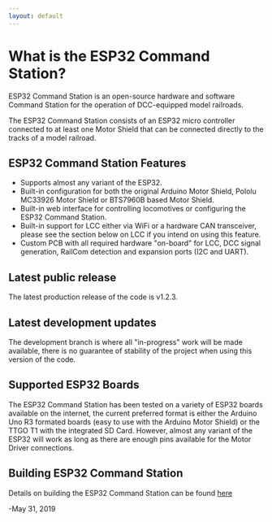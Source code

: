 ```yaml
---
layout: default
---
```


# What is the ESP32 Command Station?
ESP32 Command Station is an open-source hardware and software Command Station for the operation of DCC-equipped model railroads.

The ESP32 Command Station consists of an ESP32 micro controller connected to at least one Motor Shield that can be connected directly to the tracks of a model railroad.

## ESP32 Command Station Features

* Supports almost any variant of the ESP32.
* Built-in configuration for both the original Arduino Motor Shield, Pololu MC33926 Motor Shield or BTS7960B based Motor Shield.
* Built-in web interface for controlling locomotives or configuring the ESP32 Command Station.
* Built-in support for LCC either via WiFi or a hardware CAN transceiver, please see the section below on LCC if you intend on using this feature.
* Custom PCB with all required hardware "on-board" for LCC, DCC signal generation, RailCom detection and expansion ports (I2C and UART).

## Latest public release
The latest production release of the code is v1.2.3.

## Latest development updates
The development branch is where all "in-progress" work will be made available, there is no guarantee of stability of the project when using this version of the code.

## Supported ESP32 Boards
The ESP32 Command Station has been tested on a variety of ESP32 boards available on the internet, the current preferred format is either the Arduino Uno R3 formated boards (easy to use with the Arduino Motor Shield) or the TTGO T1 with the integrated SD Card. However, almost any variant of the ESP32 will work as long as there are enough pins available for the Motor Driver connections.

## Building ESP32 Command Station
Details on building the ESP32 Command Station can be found [here](./building-esp32cs.html)

-May 31, 2019
